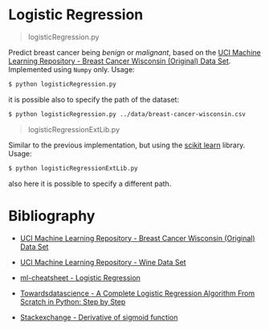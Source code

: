 # Logistic Regression




> logisticRegression.py

Predict breast cancer being *benign* or *malignant*, based on the [UCI Machine Learning Repository - Breast Cancer Wisconsin (Original) Data Set](https://archive.ics.uci.edu/ml/datasets/Breast+Cancer+Wisconsin+%28Original%29). Implemented using `Numpy` only. Usage:

```bash
$ python logisticRegression.py
```

it is possible also to specify the path of the dataset:

```bash
$ python logisticRegression.py ../data/breast-cancer-wisconsin.csv
```






> logisticRegressionExtLib.py

Similar to the previous implementation, but using the [scikit learn](https://scikit-learn.org/stable/modules/generated/sklearn.linear_model.LogisticRegression.html) library. Usage:

```bash
$ python logisticRegressionExtLib.py 
```

also here it is possible to specify a different path.



# Bibliography 

* [ UCI Machine Learning Repository - Breast Cancer Wisconsin (Original) Data Set](https://archive.ics.uci.edu/ml/datasets/Breast+Cancer+Wisconsin+%28Original%29)

* [ UCI Machine Learning Repository - Wine Data Set](https://archive.ics.uci.edu/ml/datasets/wine)

* [ ml-cheatsheet - Logistic Regression](https://ml-cheatsheet.readthedocs.io/en/latest/logistic_regression.html)

* [ Towardsdatascience - A Complete Logistic Regression Algorithm From Scratch in Python: Step by Step](https://towardsdatascience.com/a-complete-logistic-regression-algorithm-from-scratch-in-python-step-by-step-ce33eae7d703)

* [ Stackexchange - Derivative of sigmoid function ](https://math.stackexchange.com/questions/78575/derivative-of-sigmoid-function-sigma-x-frac11e-x)
